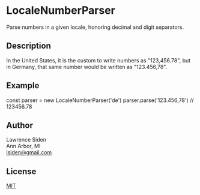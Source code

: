 # LocaleNumberParser

Parse numbers in a given locale,
honoring decimal and digit separators.

## Description

In the United States, it is the custom to write numbers as "123,456.78",
but in Germany, that same number would be written as "123.456,78".

## Example

const parser = new LocaleNumberParser('de')
parser.parse('123.456,78') // 123456.78

## Author

Lawrence Siden  
Ann Arbor, MI  
lsiden@gmail.com

## License

[MIT](https://opensource.org/licenses/MIT)
